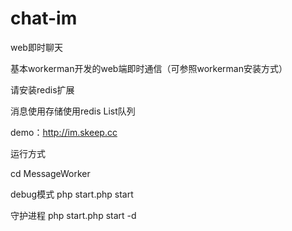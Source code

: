 # chat-im
web即时聊天

基本workerman开发的web端即时通信（可参照workerman安装方式）

请安装redis扩展

消息使用存储使用redis List队列

demo：http://im.skeep.cc


运行方式

cd MessageWorker

debug模式
php start.php start 

守护进程
php start.php start -d

